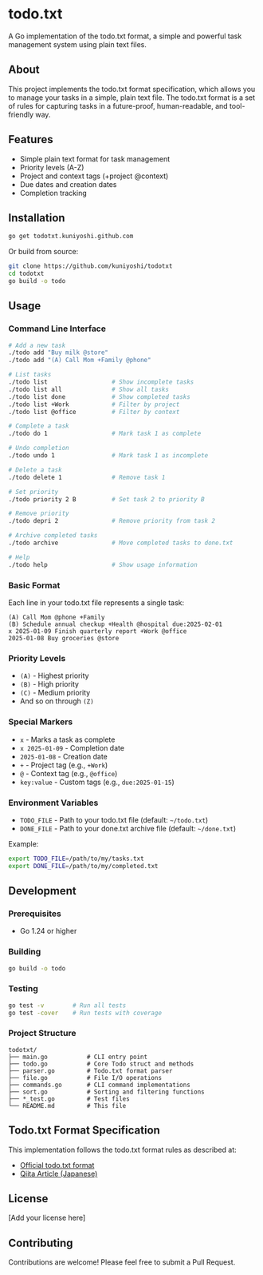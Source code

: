 # todo.txt

A Go implementation of the todo.txt format, a simple and powerful task management system using plain text files.

## About

This project implements the todo.txt format specification, which allows you to manage your tasks in a simple, plain text file. The todo.txt format is a set of rules for capturing tasks in a future-proof, human-readable, and tool-friendly way.

## Features

- Simple plain text format for task management
- Priority levels (A-Z)
- Project and context tags (+project @context)
- Due dates and creation dates
- Completion tracking

## Installation

```bash
go get todotxt.kuniyoshi.github.com
```

Or build from source:

```bash
git clone https://github.com/kuniyoshi/todotxt
cd todotxt
go build -o todo
```

## Usage

### Command Line Interface

```bash
# Add a new task
./todo add "Buy milk @store"
./todo add "(A) Call Mom +Family @phone"

# List tasks
./todo list                  # Show incomplete tasks
./todo list all              # Show all tasks
./todo list done             # Show completed tasks
./todo list +Work            # Filter by project
./todo list @office          # Filter by context

# Complete a task
./todo do 1                  # Mark task 1 as complete

# Undo completion
./todo undo 1                # Mark task 1 as incomplete

# Delete a task
./todo delete 1              # Remove task 1

# Set priority
./todo priority 2 B          # Set task 2 to priority B

# Remove priority
./todo depri 2               # Remove priority from task 2

# Archive completed tasks
./todo archive               # Move completed tasks to done.txt

# Help
./todo help                  # Show usage information
```

### Basic Format

Each line in your todo.txt file represents a single task:

```
(A) Call Mom @phone +Family
(B) Schedule annual checkup +Health @hospital due:2025-02-01
x 2025-01-09 Finish quarterly report +Work @office
2025-01-08 Buy groceries @store
```

### Priority Levels

- `(A)` - Highest priority
- `(B)` - High priority
- `(C)` - Medium priority
- And so on through `(Z)`

### Special Markers

- `x` - Marks a task as complete
- `x 2025-01-09` - Completion date
- `2025-01-08` - Creation date
- `+` - Project tag (e.g., `+Work`)
- `@` - Context tag (e.g., `@office`)
- `key:value` - Custom tags (e.g., `due:2025-01-15`)

### Environment Variables

- `TODO_FILE` - Path to your todo.txt file (default: `~/todo.txt`)
- `DONE_FILE` - Path to your done.txt archive file (default: `~/done.txt`)

Example:
```bash
export TODO_FILE=/path/to/my/tasks.txt
export DONE_FILE=/path/to/my/completed.txt
```

## Development

### Prerequisites

- Go 1.24 or higher

### Building

```bash
go build -o todo
```

### Testing

```bash
go test -v        # Run all tests
go test -cover    # Run tests with coverage
```

### Project Structure

```
todotxt/
├── main.go           # CLI entry point
├── todo.go           # Core Todo struct and methods
├── parser.go         # Todo.txt format parser
├── file.go           # File I/O operations
├── commands.go       # CLI command implementations
├── sort.go           # Sorting and filtering functions
├── *_test.go         # Test files
└── README.md         # This file
```

## Todo.txt Format Specification

This implementation follows the todo.txt format rules as described at:
- [Official todo.txt format](https://github.com/todotxt/todo.txt)
- [Qiita Article (Japanese)](https://qiita.com/maedana/items/713390ce590b92fee97f)

## License

[Add your license here]

## Contributing

Contributions are welcome! Please feel free to submit a Pull Request.